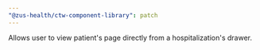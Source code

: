 ```yaml
---
"@zus-health/ctw-component-library": patch
---
```


Allows user to view patient's page directly from a hospitalization's drawer.
